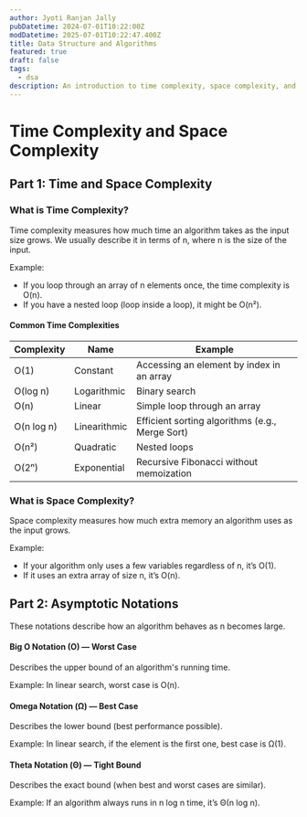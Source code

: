 ```yaml
---
author: Jyoti Ranjan Jally
pubDatetime: 2024-07-01T10:22:00Z
modDatetime: 2025-07-01T10:22:47.400Z
title: Data Structure and Algorithms
featured: true
draft: false
tags:
  - dsa
description: An introduction to time complexity, space complexity, and asymptotic notations in data structures and algorithms.
---
```


# Time Complexity and Space Complexity

## Part 1: Time and Space Complexity

### What is Time Complexity?
Time complexity measures how much time an algorithm takes as the input size grows. We usually describe it in terms of n, where n is the size of the input.

Example:
- If you loop through an array of n elements once, the time complexity is O(n).
- If you have a nested loop (loop inside a loop), it might be O(n²).

#### Common Time Complexities

| Complexity | Name         | Example                                         |
|-------------|-------------|-------------------------------------------------|
| O(1)        | Constant    | Accessing an element by index in an array      |
| O(log n)    | Logarithmic | Binary search                                  |
| O(n)        | Linear      | Simple loop through an array                   |
| O(n log n)  | Linearithmic| Efficient sorting algorithms (e.g., Merge Sort)|
| O(n²)       | Quadratic   | Nested loops                                   |
| O(2ⁿ)       | Exponential | Recursive Fibonacci without memoization        |

### What is Space Complexity?
Space complexity measures how much extra memory an algorithm uses as the input grows.

Example:
- If your algorithm only uses a few variables regardless of n, it’s O(1).
- If it uses an extra array of size n, it’s O(n).

## Part 2: Asymptotic Notations

These notations describe how an algorithm behaves as n becomes large.

#### Big O Notation (O) — Worst Case
Describes the upper bound of an algorithm's running time.

Example: In linear search, worst case is O(n).

#### Omega Notation (Ω) — Best Case
Describes the lower bound (best performance possible).

Example: In linear search, if the element is the first one, best case is Ω(1).

#### Theta Notation (Θ) — Tight Bound
Describes the exact bound (when best and worst cases are similar).

Example: If an algorithm always runs in n log n time, it’s Θ(n log n).
